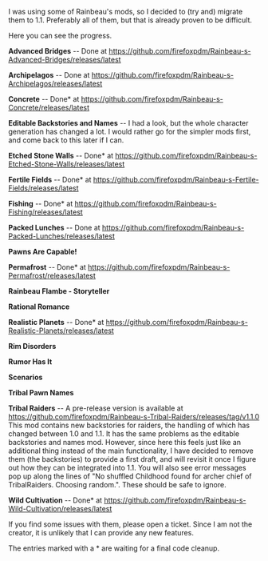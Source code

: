 I was using some of Rainbeau's mods, so I decided to (try and) migrate them to 1.1. Preferably all of them, but that is already proven to be difficult.

Here you can see the progress.

**Advanced Bridges** -- Done at https://github.com/firefoxpdm/Rainbeau-s-Advanced-Bridges/releases/latest

**Archipelagos** -- Done at https://github.com/firefoxpdm/Rainbeau-s-Archipelagos/releases/latest

**Concrete** -- Done* at https://github.com/firefoxpdm/Rainbeau-s-Concrete/releases/latest

**Editable Backstories and Names** -- I had a look, but the whole character generation has changed a lot. I would rather go for the simpler mods first, and come back to this later if I can.

**Etched Stone Walls** -- Done* at https://github.com/firefoxpdm/Rainbeau-s-Etched-Stone-Walls/releases/latest

**Fertile Fields** -- Done* at https://github.com/firefoxpdm/Rainbeau-s-Fertile-Fields/releases/latest

**Fishing** -- Done* at https://github.com/firefoxpdm/Rainbeau-s-Fishing/releases/latest

**Packed Lunches** -- Done at https://github.com/firefoxpdm/Rainbeau-s-Packed-Lunches/releases/latest

**Pawns Are Capable!**

**Permafrost** -- Done* at https://github.com/firefoxpdm/Rainbeau-s-Permafrost/releases/latest

**Rainbeau Flambe - Storyteller**

**Rational Romance**

**Realistic Planets** -- Done* at https://github.com/firefoxpdm/Rainbeau-s-Realistic-Planets/releases/latest

**Rim Disorders**

**Rumor Has It**

**Scenarios**

**Tribal Pawn Names**

**Tribal Raiders** -- A pre-release version is available at https://github.com/firefoxpdm/Rainbeau-s-Tribal-Raiders/releases/tag/v1.1.0 This mod contains new backstories for raiders, the handling of which has changed between 1.0 and 1.1. It has the same problems as the editable backstories and names mod. However, since here this feels just like an additional thing instead of the main functionality, I have decided to remove them (the backstories) to provide a first draft, and will revisit it once I figure out how they can be integrated into 1.1. You will also see error messages pop up along the lines of "No shuffled Childhood found for archer chief of TribalRaiders. Choosing random.". These should be safe to ignore.

**Wild Cultivation** -- Done* at https://github.com/firefoxpdm/Rainbeau-s-Wild-Cultivation/releases/latest

If you find some issues with them, please open a ticket. Since I am not the creator, it is unlikely that I can provide any new features.

The entries marked with a * are waiting for a final code cleanup.
